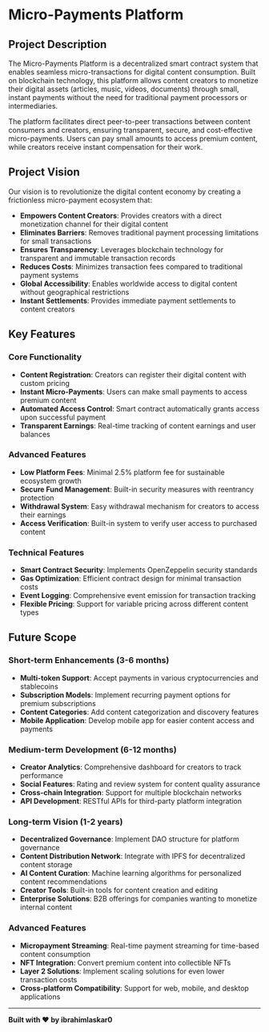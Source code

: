 # Micro-Payments Platform

## Project Description

The Micro-Payments Platform is a decentralized smart contract system that enables seamless micro-transactions for digital content consumption. Built on blockchain technology, this platform allows content creators to monetize their digital assets (articles, music, videos, documents) through small, instant payments without the need for traditional payment processors or intermediaries.

The platform facilitates direct peer-to-peer transactions between content consumers and creators, ensuring transparent, secure, and cost-effective micro-payments. Users can pay small amounts to access premium content, while creators receive instant compensation for their work.

## Project Vision

Our vision is to revolutionize the digital content economy by creating a frictionless micro-payment ecosystem that:

- **Empowers Content Creators**: Provides creators with a direct monetization channel for their digital content
- **Eliminates Barriers**: Removes traditional payment processing limitations for small transactions
- **Ensures Transparency**: Leverages blockchain technology for transparent and immutable transaction records
- **Reduces Costs**: Minimizes transaction fees compared to traditional payment systems
- **Global Accessibility**: Enables worldwide access to digital content without geographical restrictions
- **Instant Settlements**: Provides immediate payment settlements to content creators

## Key Features

### Core Functionality
- **Content Registration**: Creators can register their digital content with custom pricing
- **Instant Micro-Payments**: Users can make small payments to access premium content
- **Automated Access Control**: Smart contract automatically grants access upon successful payment
- **Transparent Earnings**: Real-time tracking of content earnings and user balances

### Advanced Features
- **Low Platform Fees**: Minimal 2.5% platform fee for sustainable ecosystem growth
- **Secure Fund Management**: Built-in security measures with reentrancy protection
- **Withdrawal System**: Easy withdrawal mechanism for creators to access their earnings
- **Access Verification**: Built-in system to verify user access to purchased content

### Technical Features
- **Smart Contract Security**: Implements OpenZeppelin security standards
- **Gas Optimization**: Efficient contract design for minimal transaction costs
- **Event Logging**: Comprehensive event emission for transaction tracking
- **Flexible Pricing**: Support for variable pricing across different content types

## Future Scope

### Short-term Enhancements (3-6 months)
- **Multi-token Support**: Accept payments in various cryptocurrencies and stablecoins
- **Subscription Models**: Implement recurring payment options for premium subscriptions
- **Content Categories**: Add content categorization and discovery features
- **Mobile Application**: Develop mobile app for easier content access and payments

### Medium-term Development (6-12 months)
- **Creator Analytics**: Comprehensive dashboard for creators to track performance
- **Social Features**: Rating and review system for content quality assurance
- **Cross-chain Integration**: Support for multiple blockchain networks
- **API Development**: RESTful APIs for third-party platform integration

### Long-term Vision (1-2 years)
- **Decentralized Governance**: Implement DAO structure for platform governance
- **Content Distribution Network**: Integrate with IPFS for decentralized content storage
- **AI Content Curation**: Machine learning algorithms for personalized content recommendations
- **Creator Tools**: Built-in tools for content creation and editing
- **Enterprise Solutions**: B2B offerings for companies wanting to monetize internal content

### Advanced Features
- **Micropayment Streaming**: Real-time payment streaming for time-based content consumption
- **NFT Integration**: Convert premium content into collectible NFTs
- **Layer 2 Solutions**: Implement scaling solutions for even lower transaction costs
- **Cross-platform Compatibility**: Support for web, mobile, and desktop applications

---

**Built with ❤️ by ibrahimlaskar0**